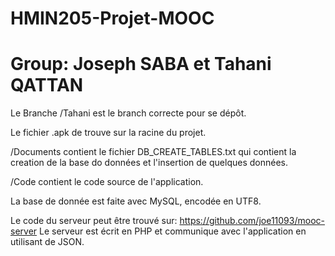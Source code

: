 # HMIN205-Projet-MOOC
# Group: Joseph SABA et Tahani QATTAN

Le Branche /Tahani est le branch correcte pour se dépôt.

Le fichier .apk de trouve sur la racine du projet.

/Documents contient le fichier DB_CREATE_TABLES.txt qui contient la creation de la base do données et l'insertion de quelques données.

/Code contient le code source de l'application.

La base de donnée est faite avec MySQL, encodée en UTF8.

Le code du serveur peut être trouvé sur: https://github.com/joe11093/mooc-server
Le serveur est écrit en PHP et communique avec l'application en utilisant de JSON.


